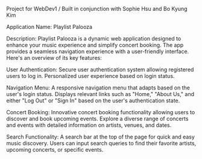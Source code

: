 Project for WebDev1 / Built in conjunction with Sophie Hsu and Bo Kyung Kim

Application Name: Playlist Palooza

Description:
Playlist Palooza is a dynamic web application designed to enhance your music experience and simplify concert booking. The app provides a seamless navigation experience with a user-friendly interface. Here's an overview of its key features:

User Authentication:
Secure user authentication system allowing registered users to log in.
Personalized user experience based on login status.

Navigation Menu:
A responsive navigation menu that adapts based on the user's login status.
Displays relevant links such as "Home," "About Us," and either "Log Out" or "Sign In" based on the user's authentication state.

Concert Booking:
Innovative concert booking functionality allowing users to discover and book upcoming events.
Explore a diverse range of concerts and events with detailed information on artists, venues, and dates.

Search Functionality:
A search bar at the top of the page for quick and easy music discovery.
Users can input search queries to find their favorite artists, upcoming concerts, or specific events.
